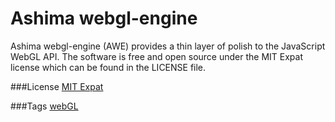 # Ashima webgl-engine

Ashima webgl-engine (AWE) provides a thin layer of polish to the
JavaScript WebGL API. The software is free and open source under the MIT
Expat license which can be found in the LICENSE file.

###License
[MIT Expat](http://ashimagroup.net/os/license/mit-expat)


###Tags
[webGL](http://ashimagroup.net/os/tag/webgl)
